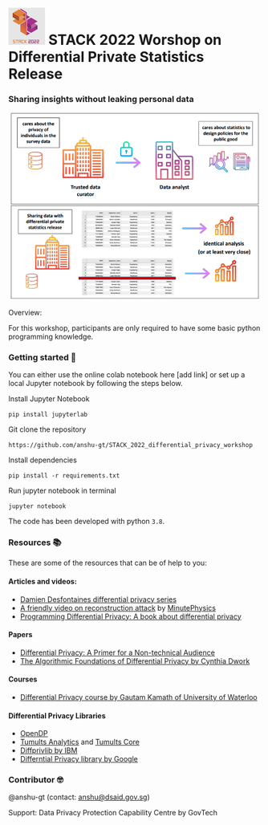 
# ![](images/stack_logo.png) STACK 2022 Worshop on Differential Private Statistics Release 




### Sharing insights without leaking personal data

![](images/dp_use_case.png)  

Overview: 






For this workshop, participants are only required to have some basic python programming knowledge.  

### Getting started :rocket:	

You can either use the online colab notebook here [add link] or set up a local Jupyter notebook by following the steps below.

Install Jupyter Notebook 
```
pip install jupyterlab
```

Git clone the repository
```
https://github.com/anshu-gt/STACK_2022_differential_privacy_workshop
```

Install dependencies
```
pip install -r requirements.txt
```

Run jupyter notebook in terminal
```
jupyter notebook
```

The code has been developed with python `3.8`.

### Resources :books:
These are some of the resources that can be of help to you:

#### Articles and videos:
- [Damien Desfontaines differential privacy series](https://desfontain.es/privacy/friendly-intro-to-differential-privacy.html)
- [A friendly video on reconstruction attack](https://www.youtube.com/watch?v=pT19VwBAqKA) by [MinutePhysics](https://en.wikipedia.org/wiki/MinutePhysics)
- [Programming Differential Privacy: A book about differential privacy](https://programming-dp.com/intro.html) 

#### Papers  
- [Differential Privacy: A Primer for a Non-technical Audience](https://privacytools.seas.harvard.edu/files/privacytools/files/pedagogical-document-dp_0.pdf)
- [The Algorithmic Foundations of Differential Privacy by Cynthia Dwork](https://www.cis.upenn.edu/~aaroth/Papers/privacybook.pdf)

#### Courses
- [Differential Privacy course by Gautam Kamath of University of Waterloo](http://www.gautamkamath.com/CS860-fa2020.html)  

#### Differential Privacy Libraries 
- [OpenDP](https://github.com/opendp/opendp)
- [Tumults Analytics](https://gitlab.com/tumult-labs/analytics) and [Tumults Core](https://gitlab.com/tumult-labs/core) 
- [Diffprivlib by IBM](https://github.com/IBM/differential-privacy-library)
- [Differntial Privacy library by Google](https://github.com/google/differential-privacy) 


### Contributor :nerd_face:	
@anshu-gt (contact: anshu@dsaid.gov.sg)

Support: Data Privacy Protection Capability Centre by GovTech
